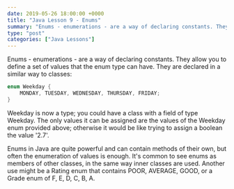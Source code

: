 ```yaml
---
date: 2019-05-26 18:00:00 +0000
title: "Java Lesson 9 - Enums"
summary: "Enums - enumerations - are a way of declaring constants. They allow you to define a set of values that the enum type can have."
type: "post"
categories: ["Java Lessons"]
---
```


Enums - enumerations - are a way of declaring constants. They allow you to define a set of values that the enum type can have. They are declared in a similar way to classes:

```java
enum Weekday {
    MONDAY, TUESDAY, WEDNESDAY, THURSDAY, FRIDAY;
}
```

Weekday is now a type; you could have a class with a field of type Weekday. The only values it can be assigned are the values of the Weekday enum provided above; otherwise it would be like trying to assign a boolean the value '2.7'.

Enums in Java are quite powerful and can contain methods of their own, but often the enumeration of values is enough. It's common to see enums as members of other classes, in the same way inner classes are used. Another use might be a Rating enum that contains POOR, AVERAGE, GOOD, or a Grade enum of F, E, D, C, B, A.
